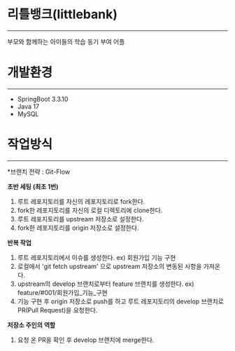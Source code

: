 # 리틀뱅크(littlebank)
<hr>
부모와 함께하는 아이들의 학습 동기 부여 어플

# 개발환경
<hr>

- SpringBoot 3.3.10
- Java 17
- MySQL

# 작업방식
<hr>
*브랜치 전략 : Git-Flow

**초반 세팅 (최초 1번)**

1. 루트 레포지토리를 자신의 레포지토리로 fork한다.
2. fork한 레포지토리를 자신의 로컬 디렉토리에 clone한다.
3. 루트 레포지토리를 upstream 저장소로 설정한다. 
4. fork한 레포지토리를 origin 저장소로 설정한다.

**반복 작업**

1. 루트 레포지토리에서 이슈를 생성한다. ex) 회원가입 기능 구현
2. 로컬에서 'git fetch upstream' 으로 upstream 저장소의 변동된 사항을 가져온다.
3. upstream의 develop 브랜치로부터 feature 브랜치를 생성한다. ex) feature/#001/회원가입_기능_구현
4. 기능 구현 후 origin 저장소로 push를 하고 루트 레포지토리의 develop 브랜치로 PR(Pull Request)을 요청한다.

**저장소 주인의 역할**

1. 요청 온 PR을 확인 후 develop 브랜치에 merge한다.
